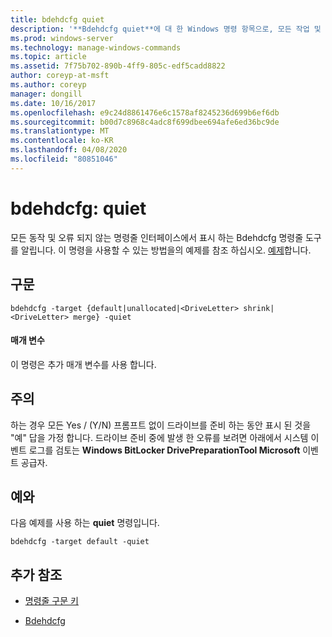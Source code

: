 ```yaml
---
title: bdehdcfg quiet
description: '**Bdehdcfg quiet**에 대 한 Windows 명령 항목으로, 모든 작업 및 오류를 표시 하지 않도록 bdehdcfg에 지시 합니다.'
ms.prod: windows-server
ms.technology: manage-windows-commands
ms.topic: article
ms.assetid: 7f75b702-890b-4ff9-805c-edf5cadd8822
author: coreyp-at-msft
ms.author: coreyp
manager: dongill
ms.date: 10/16/2017
ms.openlocfilehash: e9c24d8861476e6c1578af8245236d699b6ef6db
ms.sourcegitcommit: b00d7c8968c4adc8f699dbee694afe6ed36bc9de
ms.translationtype: MT
ms.contentlocale: ko-KR
ms.lasthandoff: 04/08/2020
ms.locfileid: "80851046"
---
```

# <a name="bdehdcfg-quiet"></a>bdehdcfg: quiet

모든 동작 및 오류 되지 않는 명령줄 인터페이스에서 표시 하는 Bdehdcfg 명령줄 도구를 알립니다. 이 명령을 사용할 수 있는 방법을의 예제를 참조 하십시오. [예제](#BKMK_Examples)합니다.

## <a name="syntax"></a>구문

```
bdehdcfg -target {default|unallocated|<DriveLetter> shrink|<DriveLetter> merge} -quiet
```

#### <a name="parameters"></a>매개 변수

이 명령은 추가 매개 변수를 사용 합니다.

## <a name="remarks"></a>주의

하는 경우 모든 Yes / (Y/N) 프롬프트 없이 드라이브를 준비 하는 동안 표시 된 것을 "예" 답을 가정 합니다. 드라이브 준비 중에 발생 한 오류를 보려면 아래에서 시스템 이벤트 로그를 검토는 **Windows BitLocker DrivePreparationTool Microsoft** 이벤트 공급자.

## <a name="examples"></a><a name="BKMK_Examples"></a>예와

다음 예제를 사용 하는 **quiet** 명령입니다.

```
bdehdcfg -target default -quiet
```

## <a name="additional-references"></a>추가 참조

- [명령줄 구문 키](command-line-syntax-key.md)

- [Bdehdcfg](bdehdcfg.md)